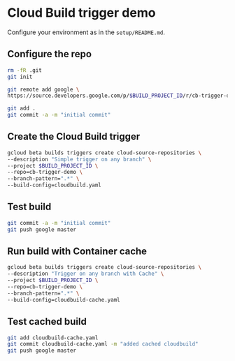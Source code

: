 # Cloud Build trigger demo

Configure your environment as in the `setup/README.md`.

## Configure the repo

```sh
rm -fR .git
git init

git remote add google \
https://source.developers.google.com/p/$BUILD_PROJECT_ID/r/cb-trigger-demo

git add .
git commit -a -m "initial commit"
```

## Create the Cloud Build trigger

```sh
gcloud beta builds triggers create cloud-source-repositories \
--description "Simple trigger on any branch" \
--project $BUILD_PROJECT_ID \
--repo=cb-trigger-demo \
--branch-pattern=".*" \
--build-config=cloudbuild.yaml
```

## Test build

```sh
git commit -a -m "initial commit"
git push google master
```

## Run build with Container cache

```sh
gcloud beta builds triggers create cloud-source-repositories \
--description "Trigger on any branch with Cache" \
--project $BUILD_PROJECT_ID \
--repo=cb-trigger-demo \
--branch-pattern=".*" \
--build-config=cloudbuild-cache.yaml
```

## Test cached build

```sh
git add cloudbuild-cache.yaml
git commit cloudbuild-cache.yaml -m "added cached cloudbuild"
git push google master
```
